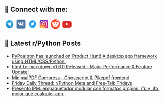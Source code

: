 ## 🔎 Connect with me:
[<img src="https://github.com/bullbesh/bullbesh/blob/main/images/Telegram.png" width="32" height="32" />](https://t.me/bullbesh)
[<img src="https://github.com/bullbesh/bullbesh/blob/main/images/VK.png" width="32" height="32" />](https://vk.com/bullbesh)
[<img src="https://github.com/bullbesh/bullbesh/blob/main/images/Twitter.png" width="32" height="32" />](https://twitter.com/bullbesh1)
[<img src="https://github.com/bullbesh/bullbesh/blob/main/images/Instagram.png" width="32" height="32" />](https://www.instagram.com/bullbesh)
[<img src="https://github.com/bullbesh/bullbesh/blob/main/images/Reddit.png" width="32" height="32" />](https://www.reddit.com/user/bullbesh)
[<img src="https://github.com/bullbesh/bullbesh/blob/main/images/YouTube.png" width="32" height="32" />](https://www.youtube.com/channel/UCtfjRs6uzgq5mfm8S06WTcg)

## 📕 Latest r/Python Posts
<!-- BLOG-POST-LIST:START -->
- [PyPositron has launched on Product Hunt! A desktop app framework using HTML/CSS/Python.](https://www.reddit.com/r/Python/comments/1lx0ewo/pypositron_has_launched_on_product_hunt_a_desktop/)
- [html-to-markdown v1.6.0 Released - Major Performance &amp; Feature Update!](https://www.reddit.com/r/Python/comments/1lwzlti/htmltomarkdown_v160_released_major_performance/)
- [MinimalPDF Compress - Ghostscript &amp; Pikepdf frontend](https://www.reddit.com/r/Python/comments/1lwy1wf/minimalpdf_compress_ghostscript_pikepdf_frontend/)
- [Friday Daily Thread: r/Python Meta and Free-Talk Fridays](https://www.reddit.com/r/Python/comments/1lwscnp/friday_daily_thread_rpython_meta_and_freetalk/)
- [Presento IPM: empaquetador modular con formatos propios .ifp y .ifb, mejor que cualquier app.](https://www.reddit.com/r/Python/comments/1lwrgba/presento_ipm_empaquetador_modular_con_formatos/)
<!-- BLOG-POST-LIST:END -->
